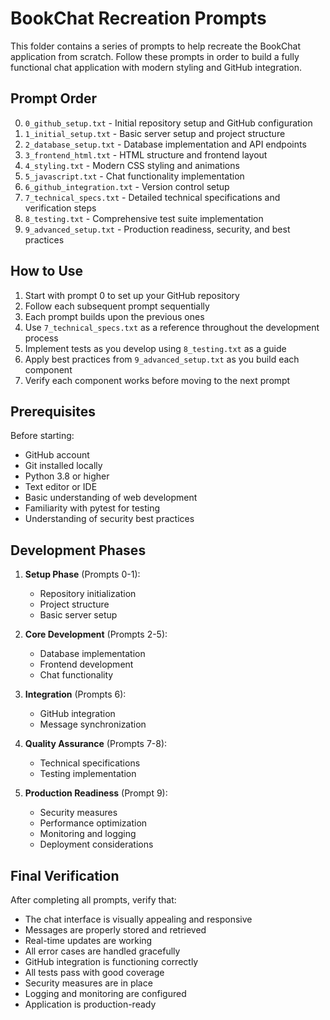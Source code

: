 # BookChat Recreation Prompts

This folder contains a series of prompts to help recreate the BookChat application from scratch. Follow these prompts in order to build a fully functional chat application with modern styling and GitHub integration.

## Prompt Order

0. `0_github_setup.txt` - Initial repository setup and GitHub configuration
1. `1_initial_setup.txt` - Basic server setup and project structure
2. `2_database_setup.txt` - Database implementation and API endpoints
3. `3_frontend_html.txt` - HTML structure and frontend layout
4. `4_styling.txt` - Modern CSS styling and animations
5. `5_javascript.txt` - Chat functionality implementation
6. `6_github_integration.txt` - Version control setup
7. `7_technical_specs.txt` - Detailed technical specifications and verification steps
8. `8_testing.txt` - Comprehensive test suite implementation
9. `9_advanced_setup.txt` - Production readiness, security, and best practices

## How to Use

1. Start with prompt 0 to set up your GitHub repository
2. Follow each subsequent prompt sequentially
3. Each prompt builds upon the previous ones
4. Use `7_technical_specs.txt` as a reference throughout the development process
5. Implement tests as you develop using `8_testing.txt` as a guide
6. Apply best practices from `9_advanced_setup.txt` as you build each component
7. Verify each component works before moving to the next prompt

## Prerequisites

Before starting:
- GitHub account
- Git installed locally
- Python 3.8 or higher
- Text editor or IDE
- Basic understanding of web development
- Familiarity with pytest for testing
- Understanding of security best practices

## Development Phases

1. **Setup Phase** (Prompts 0-1):
   - Repository initialization
   - Project structure
   - Basic server setup

2. **Core Development** (Prompts 2-5):
   - Database implementation
   - Frontend development
   - Chat functionality

3. **Integration** (Prompts 6):
   - GitHub integration
   - Message synchronization

4. **Quality Assurance** (Prompts 7-8):
   - Technical specifications
   - Testing implementation

5. **Production Readiness** (Prompt 9):
   - Security measures
   - Performance optimization
   - Monitoring and logging
   - Deployment considerations

## Final Verification

After completing all prompts, verify that:
- The chat interface is visually appealing and responsive
- Messages are properly stored and retrieved
- Real-time updates are working
- All error cases are handled gracefully
- GitHub integration is functioning correctly
- All tests pass with good coverage
- Security measures are in place
- Logging and monitoring are configured
- Application is production-ready
